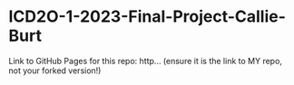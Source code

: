 # ICD2O-1-2023-Final-Project-Callie-Burt

Link to GitHub Pages for this repo: http...
(ensure it is the link to MY repo, not your forked version!)
